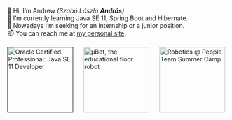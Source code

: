 👋 Hi, I’m Andrew *(Szabó László **András**)*  
🌱 I’m currently learning Java SE 11, Spring Boot and Hibernate.  
👀 Nowadays I’m seeking for an internship or a junior position.    
📫 You can reach me at [my personal site](https://zza.hu).  
<br>
<a href="" target="_blank" title="Oracle Certified Professional: Java SE 11 Developer"><img src="https://hu-zza.github.io/certificates/OCP_Java_SE_11/Oracle_Java_SE_11_Developer.png" alt="Oracle Certified Professional: Java SE 11 Developer" width="150" height="150"></a>&nbsp;&nbsp;&nbsp;&nbsp;&nbsp;
<a href="https://github.com/hu-zza/uBot" target="_blank" title="μBot, the educational floor robot"><img src="https://hu-zza.github.io/images/projects/uBot_loop_v1.06_crop.jpg" alt="μBot, the educational floor robot" width="150" height="150"></a>&nbsp;&nbsp;&nbsp;&nbsp;&nbsp;
<a href="https://www.youtube.com/watch?v=TKfZt3nyfeM" target="_blank" title="Robotics @ People Team Summer Camp"><img src="https://hu-zza.github.io/images/projects/People_Team_2018.png" alt="Robotics @ People Team Summer Camp" width="150" height="150"></a>

